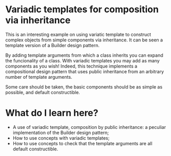 # Variadic templates for composition via inheritance #

This is an interesting example on using variatic template to construct complex objects from simple components via inheritance. 
It can be seen a template version of a Builder design pattern.

By adding template arguments from which a class inherits you can expand the funcionality of a class. With variadic templates you may add
as many components as you wish! Indeed, this technique implements a compositional design pattern that uses public
inheritance from an arbitrary number of template arguments.

Some care should be taken, the basic components should be as simple as possible, and default constructible.

# What do I learn here? #

- A use of variadic template, composition by public inheritance: a peculiar implementation of the Builder design pattern;
- How to use concepts with variadic templates;
- How to use concepts to check that the template arguments are all default constructible.

